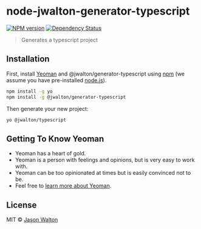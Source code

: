 # node-jwalton-generator-typescript

[![NPM version][npm-image]][npm-url] [![Dependency Status][daviddm-image]][daviddm-url]
> Generates a typescript project

## Installation

First, install [Yeoman](http://yeoman.io) and @jwalton/generator-typescript using [npm](https://www.npmjs.com/) (we assume you have pre-installed [node.js](https://nodejs.org/)).

```bash
npm install -g yo
npm install -g @jwalton/generator-typescript
```

Then generate your new project:

```bash
yo @jwalton/typescript
```

## Getting To Know Yeoman

* Yeoman has a heart of gold.
* Yeoman is a person with feelings and opinions, but is very easy to work with.
* Yeoman can be too opinionated at times but is easily convinced not to be.
* Feel free to [learn more about Yeoman](http://yeoman.io/).

## License

MIT © [Jason Walton](https://www.thedreaming.org/)

[npm-image]: https://badge.fury.io/js/node-jwalton-generator-typescript.svg
[npm-url]: https://npmjs.org/package/node-jwalton-generator-typescript
[travis-image]: https://travis-ci.org/jwalton/node-jwalton-generator-typescript.svg?branch=master
[daviddm-image]: https://david-dm.org/jwalton/node-jwalton-generator-typescript.svg?theme=shields.io
[daviddm-url]: https://david-dm.org/jwalton/node-jwalton-generator-typescript
